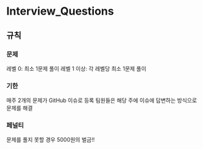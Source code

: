 # Interview_Questions

## 규칙

###	문제
레벨 0: 최소 1문제 풀이
레벨 1 이상: 각 레벨당 최소 1문제 풀이

### 기한
매주 2개의 문제가 GitHub 이슈로 등록
팀원들은 해당 주에 이슈에 답변하는 방식으로 문제를 해결

### 페널티
문제를 풀지 못할 경우 5000원의 벌금!!
